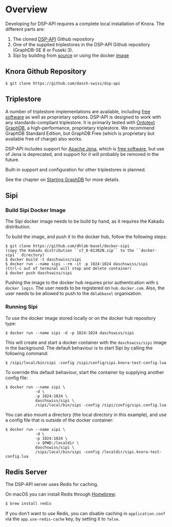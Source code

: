 <!---
 * Copyright © 2022 Swiss National Data and Service Center for the Humanities and/or DaSCH Service Platform contributors.
 * SPDX-License-Identifier: Apache-2.0
-->

# Overview

Developing for DSP-API requires a complete local
installation of Knora. The different parts are:

1. The cloned [DSP-API](https://github.com/dasch-swiss/dsp-api) Github
   repository
1. One of the supplied triplestores in the DSP-API Github repository
    (GraphDB-SE 8 or Fuseki 3).
1. Sipi by building from
    [source](https://github.com/dasch-swiss/sipi) or using the docker
    [image](https://hub.docker.com/r/daschswiss/sipi/)

## Knora Github Repository

    $ git clone https://github.com/dasch-swiss/dsp-api

## Triplestore

A number of triplestore implementations are available, including [free
software](http://www.gnu.org/philosophy/free-sw.en.html) as well as
proprietary options. DSP-API is designed to work with any
standards-compliant triplestore. It is primarily tested with [Ontotext
GraphDB](http://ontotext.com/products/graphdb/), a high-performance,
proprietary triplestore. We recommend GraphDB Standard Edition, but
GraphDB Free (which is proprietary but available free of charge) also
works.

DSP-API includes support for [Apache Jena](https://jena.apache.org/),
which is [free software](http://www.gnu.org/philosophy/free-sw.en.html),
but use of Jena is deprecated, and support for it will probably be
removed in the future.

Built-in support and configuration for other triplestores is planned.

See the chapter on [Starting GraphDB](graphdb.md) for more details.

## Sipi

### Build Sipi Docker Image

The Sipi docker image needs to be build by hand, as it requires the
Kakadu distribution.

To build the image, and push it to the docker hub, follow the following
steps:

```
$ git clone https://github.com/dhlab-basel/docker-sipi
(copy the Kakadu distribution ``v7_8-01382N.zip`` to the ``docker-sipi`` directory)
$ docker build -t daschswiss/sipi
$ docker run --name sipi --rm -it -p 1024:1024 daschswiss/sipi
(Ctrl-c out of terminal will stop and delete container)
$ docker push daschswiss/sipi
```

Pushing the image to the docker hub requires prior authentication with
`$ docker login`. The user needs to be registered on `hub.docker.com`.
Also, the user needs to be allowed to push to the `dblabbasel`
organisation.

### Running Sipi

To use the docker image stored locally or on the docker hub repository
type:

```
$ docker run --name sipi -d -p 1024:1024 daschswiss/sipi
```

This will create and start a docker container with the `daschswiss/sipi`
image in the background. The default behaviour is to start Sipi by
calling the following command:

```
$ /sipi/local/bin/sipi -config /sipi/config/sipi.knora-test-config.lua
```

To override this default behaviour, start the container by supplying
another config file:

```
$ docker run --name sipi \
             -d \
             -p 1024:1024 \
             daschswiss/sipi \
             /sipi/local/bin/sipi -config /sipi/config/sipi.config.lua
```

You can also mount a directory (the local directory in this example),
and use a config file that is outside of the docker container:

```
$ docker run --name sipi \
             -d \
             -p 1024:1024 \
             -v $PWD:/localdir \
             daschswiss/sipi \
             /sipi/local/bin/sipi -config /localdir/sipi.knora-test-config.lua
```

## Redis Server

The DSP-API server uses Redis for caching.

On macOS you can install Redis through [Homebrew](https://brew.sh):

```bash
$ brew install redis
```

If you don't want to use Redis, you can disable caching in `application.conf`
via the `app.use-redis-cache` key, by setting it to `false`.
